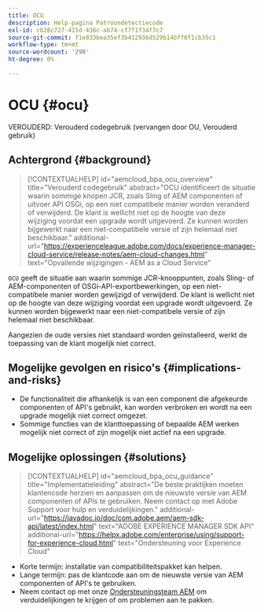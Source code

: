 ```yaml
---
title: OCU
description: Help-pagina Patroondetectiecode
exl-id: cb28c727-415d-436c-ab74-cf7f1f34f7c7
source-git-commit: f1e833bea35ef3b412936d529b14bff6f1cb35c1
workflow-type: tm+mt
source-wordcount: '298'
ht-degree: 0%

---
```


# OCU {#ocu}

VEROUDERD: Verouderd codegebruik (vervangen door OU, Verouderd gebruik)

## Achtergrond {#background}

>[!CONTEXTUALHELP]
>id="aemcloud_bpa_ocu_overview"
>title="Verouderd codegebruik"
>abstract="OCU identificeert de situatie waarin sommige knopen JCR, zoals Sling of AEM componenten of uitvoer API OSGi, op een niet compatibele manier worden veranderd of verwijderd. De klant is wellicht niet op de hoogte van deze wijziging voordat een upgrade wordt uitgevoerd. Ze kunnen worden bijgewerkt naar een niet-compatibele versie of zijn helemaal niet beschikbaar."
>additional-url="https://experienceleague.adobe.com/docs/experience-manager-cloud-service/release-notes/aem-cloud-changes.html" text="Opvallende wijzigingen - AEM as a Cloud Service"

`OCU` geeft de situatie aan waarin sommige JCR-knooppunten, zoals Sling- of AEM-componenten of OSGi-API-exportbewerkingen, op een niet-compatibele manier worden gewijzigd of verwijderd. De klant is wellicht niet op de hoogte van deze wijziging voordat een upgrade wordt uitgevoerd. Ze kunnen worden bijgewerkt naar een niet-compatibele versie of zijn helemaal niet beschikbaar.

Aangezien de oude versies niet standaard worden geïnstalleerd, werkt de toepassing van de klant mogelijk niet correct.

## Mogelijke gevolgen en risico&#39;s {#implications-and-risks}

* De functionaliteit die afhankelijk is van een component die afgekeurde componenten of API&#39;s gebruikt, kan worden verbroken en wordt na een upgrade mogelijk niet correct omgezet.
* Sommige functies van de klanttoepassing of bepaalde AEM werken mogelijk niet correct of zijn mogelijk niet actief na een upgrade.

## Mogelijke oplossingen {#solutions}

>[!CONTEXTUALHELP]
>id="aemcloud_bpa_ocu_guidance"
>title="Implementatieleiding"
>abstract="De beste praktijken moeten klantencode herzien en aanpassen om de nieuwste versie van AEM componenten of APIs te gebruiken. Neem contact op met Adobe Support voor hulp en verduidelijkingen."
>additional-url="https://javadoc.io/doc/com.adobe.aem/aem-sdk-api/latest/index.html" text="ADOBE EXPERIENCE MANAGER SDK API"
>additional-url="https://helpx.adobe.com/enterprise/using/support-for-experience-cloud.html" text="Ondersteuning voor Experience Cloud"

* Korte termijn: installatie van compatibiliteitspakket kan helpen.
* Lange termijn: pas de klantcode aan om de nieuwste versie van AEM componenten of API&#39;s te gebruiken.
* Neem contact op met onze [Ondersteuningsteam AEM](https://helpx.adobe.com/enterprise/using/support-for-experience-cloud.html) om verduidelijkingen te krijgen of om problemen aan te pakken.
